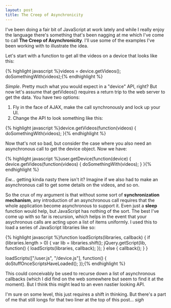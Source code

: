 ```yaml
--- 
layout: post
title: The Creep of Asynchronicity
---
```

I've been doing a fair bit of JavaScript at work lately and while I really enjoy the language there's something that's been nagging at me which I've come to call **The Creep of Asynchronicity**. I'll use some of the examples I've been working with to illustrate the idea.

Let's start with a function to get all the videos on a device that looks like this:

{% highlight javascript %}videos = device.getVideos();
doSomethingWith(videos);{% endhighlight %}

*Simple*. Pretty much what you would expect in a "device" API, right? But now let's assume that getVideos() requires a return trip to the web server to get the data. You have two options:
<ol>
	<li>Fly in the face of AJAX, make the call synchronously and lock up your UI.</li>
	<li>Change the API to look something like this:</li>
</ol>
{% highlight javascript %}device.getVideos(function(videos) {
  doSomethingWith(videos);
}{% endhighlight %}

Now that's not so bad, but consider the case where you also need an asynchronous call to get the device object. Now we have:

{% highlight javascript %}user.getDevice(function(device) {
  device.getVideos(function(videos) {
    doSomethingWith(videos);
  }
}{% endhighlight %}

*Ew...* getting kinda nasty there isn't it? Imagine if we also had to make an asynchronous call to get some details on the videos, and so on.

So the crux of my argument is that without some sort of **synchronization mechanism**, any introduction of an asynchronous call requires that the whole application become asynchronous to support it. Even just a **sleep** function would help, but JavaScript has nothing of the sort. The best I've come up with so far is recursion, which helps in the event that your asychronous calls are acting upon a list of items uniformly. I used this to load a series of JavaScript libraries like so:

{% highlight javascript %}function loadScripts(libraries, callback) {
  if (libraries.length > 0) {
    var lib = libraries.shift();
    jQuery.getScript(lib, function() { 
      loadScripts(libraries, callback); 
    });
  } else {
    callback();
  }
}

loadScripts(["/user.js", "/device.js"], function() {
  doStuffOnceScriptsHaveLoaded();
});{% endhighlight %}

This could conceivably be used to recurse down a list of asynchronous callbacks (which I did find on the web somewhere but seem to find it at the moment). But I think this might lead to an even nastier looking API.

I'm sure on some level, this just requires a shift in thinking. But there's a part of me that still longs for that two liner at the top of this post... *sigh*
